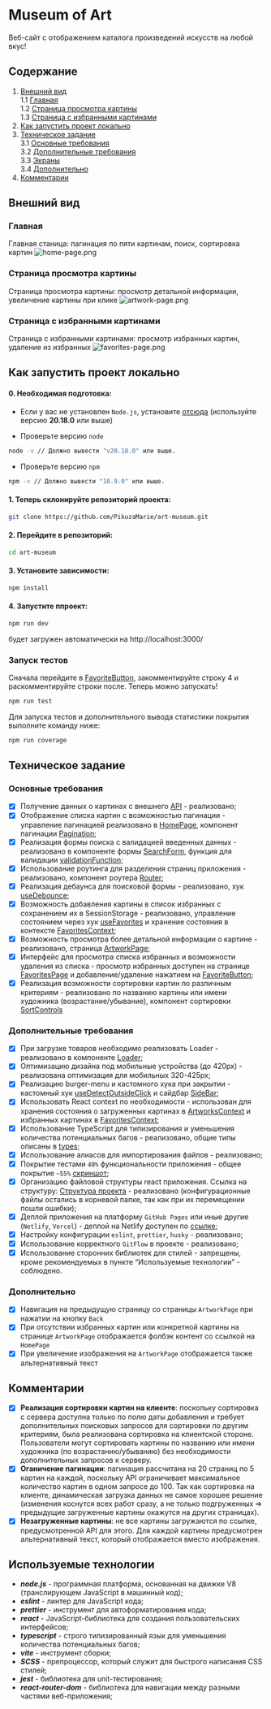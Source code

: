 # Museum of Art

Веб-сайт с отображением каталога произведений искусств на любой вкус!

## Содержание

1. [Внешний вид](#внешний-вид)  
   1.1 [Главная](#главная)  
   1.2 [Страница просмотра картины](#страница-просмотра-картины)  
   1.3 [Страница c избранными картинами](#страница-с-избранными-картинами)
2. [Как запустить проект локально](#как-запустить-проект-локально)
3. [Техническое задание](#техническое-задание)  
   3.1 [Основные требования](#основные-требования)  
   3.2 [Дополнительные требования](#дополнительные-требования)  
   3.3 [Экраны](#экраны)  
   3.4 [Дополнительно](#дополнительно)
4. [Комментарии](#комментарии)

## Внешний вид

### Главная

Главная станица: пагинация по пяти картинам, поиск, сортировка картин
![home-page.png](docs/gif/home-page.gif)

### Страница просмотра картины

Страница просмотра картины: просмотр детальной информации, увеличение картины при клике
![artwork-page.png](docs/gif/artwork-page.gif)

### Страница с избранными картинами

Страница с избранными картинами: просмотр избранных картин, удаление из избранных
![favorites-page.png](docs/gif/favorites-page.gif)

## Как запустить проект локально

#### 0. Необходимая подготовка:

- Если у вас не установлен `Node.js`, установите [отсюда](https://nodejs.org/en/download) (используйте версию **20.18.0** или выше)

- Проверьте версию `node`

```bash
node -v // Должно вывести "v20.18.0" или выше.
```

- Проверьте версию `npm`

```bash
npm -v // Должно вывести "10.9.0" или выше.
```

#### 1. Теперь склонируйте репозиторий проекта:

```bash
git clone https://github.com/PikuzaMarie/art-museum.git
```

#### 2. Перейдите в репозиторий:

```bash
cd art-museum
```

#### 3. Установите зависимости:

```bash
npm install
```

#### 4. Запустите ппроект:

```bash
npm run dev
```

будет загружен автоматически на http://localhost:3000/

### Запуск тестов

Сначала перейдите в [FavoriteButton](src/components/FavoriteButton/index.tsx), закомментируйте строку 4 и раскомментируйте строки после. Теперь можно запускать!

```bash
npm run test
```

Для запуска тестов и дополнительного вывода статистики покрытия выполните команду ниже:

```bash
npm run coverage
```

## Техническое задание

### Основные требования

- [x] Получение данных о картинах с внешнего [API](https://api.artic.edu/docs/#introduction) - реализовано;
- [x] Отображение списка картин с возможностью пагинации - управление пагинацией реализовано в [HomePage](src/pages/HomePage/index.tsx), компонент пагинации [Pagination](src/components/Pagination/);
- [x] Реализация формы поиска с валидацией введенных данных - реализовано в компоненте формы [SearchForm](src/components/SearchForm/index.tsx), функция для валидации [validationFunction](src/utils/validationFunctions/index.ts);
- [x] Использование роутинга для разделения страниц приложения - реализовано, компонент роутера [Router](src/pages/router.tsx);
- [x] Реализация дебаунса для поисковой формы - реализовано, хук [useDebounce](src/hooks/useDebounce.ts);
- [x] Возможность добавления картины в список избранных с сохранением их в SessionStorage - реализовано, управление состоянием через хук [useFavorites](src/hooks/useFavorites.ts) и хранение состояния в контексте [FavoritesContext](src/store/providers/favorites-context-provider.tsx);
- [x] Возможность просмотра более детальной информации о картине - реализовано, страница [ArtworkPage](src/pages/ArtworkPage/index.tsx);
- [x] Интерфейс для просмотра списка избранных и возможности удаления из списка - просмотр избранных доступен на странице [FavoritesPage](src/pages/FavoritesPage/index.tsx) и добавление/удаление нажатием на [FavoriteButton](src/components/FavoriteButton/index.tsx);
- [x] Реализация возможности сортировки картин по различным критериям - реализовано по названию картины или имени художника (возрастание/убывание), компонент сортировки [SortControls](src/components/SortControls/index.tsx)

### Дополнительные требования

- [x] При загрузке товаров необходимо реализовать Loader - реализовано в компоненте [Loader](src/components/Loader/index.tsx);
- [x] Оптимизацию дизайна под мобильные устройства (до 420px) - реализована оптимизация для мобильных 320-425px;
- [x] Реализацию burger-menu и кастомного хука при закрытии - кастомный хук [useDetectOutsideClick](src/hooks/useDetectOutsideClick.ts) и сайдбар [SideBar](src/components/Sidebar/index.tsx);
- [x] Использовать React context по необходимости - использован для хранения состояния о загруженных картинах в [ArtworksContext](src/store/providers/artworks-context-provider.tsx) и избранных картинах в [FavoritesContext](src/store/providers/favorites-context-provider.tsx);
- [x] Использование TypeScript для типизирования и уменьшения количества потенциальных багов - реализовано, общие типы описаны в [types](src/types/index.ts);
- [x] Использование алиасов для импортирования файлов - реализовано;
- [x] Покрытие тестами `40%` функциональности приложения - общее покрытие `~55%` [скриншот](docs/coverage/);
- [x] Организацию файловой структуры react приложения. Ссылка на структуру: [Структура проекта](https://github.com/mkrivel/structure) - реализовано (конфигурационные файлы остались в корневой папке, так как при их перемещении пошли ошибки);
- [x] Деплой приложения на платформу `GitHub Pages` или иные другие (`Netlify`, `Vercel`) - деплой на Netlify доступен по [ссылке](https://art-museum-by-marie.netlify.app/);
- [x] Настройку конфигурации `eslint`, `prettier`, `husky` - реализовано;
- [x] Использование корректного `GitFlow` в проекте - реализовано;
- [x] Использование сторонних библиотек для стилей - запрещены, кроме рекомендуемых в пункте “Используемые технологии” - соблюдено.

### Дополнительно

- [x] Навигация на предыдущую страницу со страницы `ArtworkPage` при нажатии на кнопку `Back`
- [x] При отсутствии избранных картин или конкретной картины на странице `ArtworkPage` отображается фолбэк контент со ссылкой на `HomePage`
- [x] При увеличение изображения на `ArtworkPage` отображается также альтернативный текст

## Комментарии

- [x] **Реализация сортировки картин на клиенте**: поскольку сортировка с сервера доступна только по полю даты добавления и требует дополнительных поисковых запросов для сортировки по другим критериям, была реализована сортировка на клиентской стороне. Пользователи могут сортировать картины по названию или имени художника (по возрастанию/убыванию) без необходимости дополнительных запросов к серверу.
- [x] **Оганичение пагинации**: пагинация рассчитана на 20 страниц по 5 картин на каждой, поскольку API ограничивает максимальное количество картин в одном запросе до 100. Так как сортировка на клиенте, динамическая загрузка данных не самое хорошее решение (изменения коснутся всех работ сразу, а не только подгруженных => предыдущие загруженные картины окажутся на других страницах).
- [x] **Незагруженные картины**: не все картины загружаются по ссылке, предусмотренной API для этого. Для каждой картины предусмотрен альтернативный текст, который отображается вместо изображения.

## Используемые технологии

- **_node.js_** - программная платформа, основанная на движке V8 (транслирующем JavaScript в машинный код);
- **_eslint_** - линтер для JavaScript кода;
- **_prettier_** - инструмент для автоформатирования кода;
- **_react_** - JavaScript-библиотека для создания пользовательских интерфейсов;
- **_typescript_** - строго типизированный язык для уменьшения количества потенциальных багов;
- **_vite_** - инструмент сборки;
- **_SCSS_** - препроцессор, который служит для быстрого написания CSS стилей;
- **_jest_** - библиотека для unit-тестирования;
- **_react-router-dom_** - библиотека для навигации между разными частями веб-приложения;
